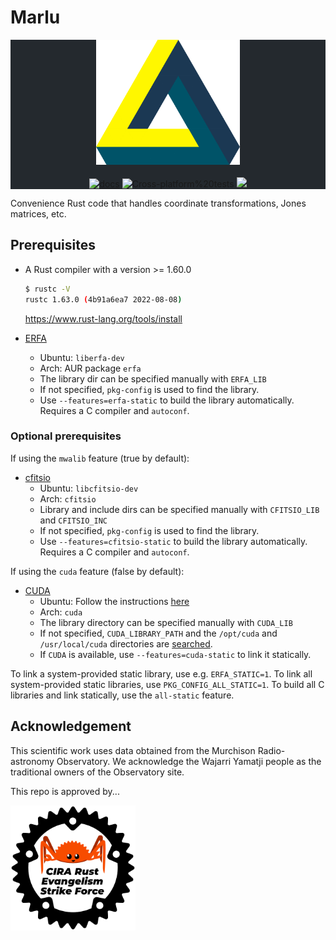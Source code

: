 # Marlu
<div class="bg-gray-dark" align="center" style="background-color:#24292e">
<img src="img/marlu_logo.png" alt="marlu logo" height="200px"/>
<br/>
<br/>
<a href="https://docs.rs/crate/marlu"><img src="https://docs.rs/marlu/badge.svg" alt="docs"></a>
<img src="https://github.com/MWATelescope/Marlu/workflows/Cross-platform%20tests/badge.svg" alt="Cross-platform%20tests">
<a href="https://codecov.io/gh/MWATelescope/Marlu">
  <img src="https://codecov.io/gh/MWATelescope/Marlu/branch/main/graph/badge.svg?token=CYMROMUKRI"/>
</a>
</div>

Convenience Rust code that handles coordinate transformations, Jones matrices,
etc.

## Prerequisites
- A Rust compiler with a version >= 1.60.0

  ```bash
  $ rustc -V
  rustc 1.63.0 (4b91a6ea7 2022-08-08)
  ```

  https://www.rust-lang.org/tools/install

- [ERFA](https://github.com/liberfa/erfa)
  - Ubuntu: `liberfa-dev`
  - Arch: AUR package `erfa`
  - The library dir can be specified manually with `ERFA_LIB`
  - If not specified, `pkg-config` is used to find the library.
  - Use `--features=erfa-static` to build the library automatically. Requires a
    C compiler and `autoconf`.

### Optional prerequisites
If using the `mwalib` feature (true by default):

- [cfitsio](https://heasarc.gsfc.nasa.gov/docs/software/fitsio/)
  - Ubuntu: `libcfitsio-dev`
  - Arch: `cfitsio`
  - Library and include dirs can be specified manually with `CFITSIO_LIB` and
    `CFITSIO_INC`
  - If not specified, `pkg-config` is used to find the library.
  - Use `--features=cfitsio-static` to build the library automatically. Requires
    a C compiler and `autoconf`.

If using the `cuda` feature (false by default):

- [CUDA](https://docs.nvidia.com/cuda/index.html#installation-guides)
  - Ubuntu: Follow the instructions [here](https://developer.nvidia.com/cuda-downloads)
  - Arch: `cuda`
  - The library directory can be specified manually with `CUDA_LIB`
  - If not specified, `CUDA_LIBRARY_PATH` and the `/opt/cuda` and
    `/usr/local/cuda` directories are
    [searched](https://github.com/rust-cuda/cuda-sys/blob/3a973786b3482e3fdfd783cd692fbc3c665d5c11/cuda-config/src/lib.rs#L19-L46).
  - If `CUDA` is available, use `--features=cuda-static` to link it statically.

To link a system-provided static library, use e.g. `ERFA_STATIC=1`. To link all
system-provided static libraries, use `PKG_CONFIG_ALL_STATIC=1`. To build all C
libraries and link statically, use the `all-static` feature.

## Acknowledgement

This scientific work uses data obtained from the Murchison Radio-astronomy Observatory. We
acknowledge the Wajarri Yamatji people as the traditional owners of the Observatory site.

This repo is approved by...

<img src="https://github.com/MWATelescope/Birli/raw/main/img/CIRA_Rust_Evangelism_Strike_Force.png" height="200px" alt="CIRA Rust Evangelism Strike Force logo">
